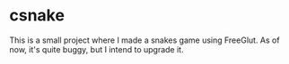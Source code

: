 # csnake
This is a small project where I made a snakes game using FreeGlut.
As of now, it's quite buggy, but I intend to upgrade it.
